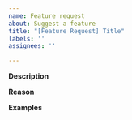 ```yaml
---
name: Feature request
about: Suggest a feature
title: "[Feature Request] Title"
labels: ''
assignees: ''

---
```


**Description**
<!-- A concise description of the feature you want. -->
<!-- Include step by step examples of how the feature should work under various circumstances. -->

**Reason**
<!-- Give a reason why you want this feature. -->
<!-- We are not accepting feature requests related to the libretro core as it's being maintained separately at this time. -->
<!-- How does this feature help your enjoyment of the emulator? -->
<!-- What does it provide that isn't being provided currently? -->
<!-- How will it make things easier for you? -->

**Examples**
<!-- Provide examples of the feature as implemented by other software. -->
<!-- Include screenshots or video if you like to help demonstrate how you'd like this feature to work. -->
